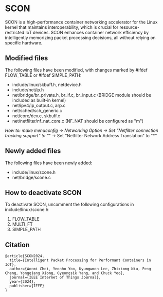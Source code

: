 # SCON

SCON is a high-performance container networking accelerator for the Linux kernel that maintains interoperability, which is crucial for resource-restricted IoT devices. 
SCON enhances container network efficiency by intelligently memorizing packet processing decisions, all without relying on specific hardware.

## Modified files
The following files have been modified, with changes marked by #ifdef FLOW_TABLE or #ifdef SIMPLE_PATH:
- include/linux/skbuff.h, netdevice.h
- include/net/ip.h
- net/bridge/br_private.h, br_if.c, br_input.c
(BRIDGE module should be included as built-in kernel)
- net/ipv4/ip_output.c, arp.c
- net/sched/sch_generic.c
- net/core/dev.c, skbuff.c
- net/netfilter/nf_nat_core.c
(NF_NAT should be configured as "m")

*How to: make menuconfig -> Networking Option -> Set "Netfilter connection tracking support" to "*"
-> Set "Netfilter Network Address Translation" to "*" 

## Newly added files
The following files have been newly added:
- include/linux/scone.h
- net/bridge/scone.c

## How to deactivate SCON
To deactivate SCON, uncomment the following configurations in include/linux/scone.h:
1) FLOW_TABLE
2) MULTI_FT
3) SIMPLE_PATH

## Citation

```
@article{SCON2024,
  title={Intelligent Packet Processing for Performant Containers in IoT},
  author={Wonmi Choi, Yeonho Yoo, Kyungwoon Lee, Zhixiong Niu, Peng Cheng, Yongqiang Xiong, Gyeongsik Yang, and Chuck Yoo},
  journal={IEEE Internet of Things Journal},
  year={2024},
  publisher={IEEE}
}
```
